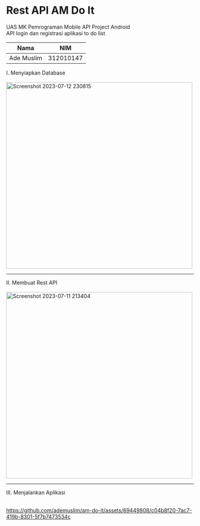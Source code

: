 # Rest API AM Do It
UAS MK Pemrograman Mobile API Project Android <br>
API login dan registrasi aplikasi to do list

| Nama    | NIM    |
|--       |--      |
|Ade Muslim  | 312010147  |

I. Menyiapkan Database
<br><br>
<img width="500" alt="Screenshot 2023-07-12 230815" src="https://github.com/ademuslim/am-do-it/assets/69449808/38e0296c-541e-437e-9138-e2bcee7e4615">
<hr>
II. Membuat Rest API
<br><br>
<img width="500" alt="Screenshot 2023-07-11 213404" src="https://github.com/ademuslim/am-do-it/assets/69449808/c527621d-32ad-45da-925e-333cf1e1ea9e">
<hr>
III. Menjalankan Aplikasi
<br><br>


https://github.com/ademuslim/am-do-it/assets/69449808/c04b8f20-7ac7-419b-8301-5f7b7473534c





